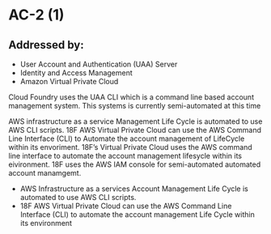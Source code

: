 # AC-2 (1)
## Addressed by:
 - User Account and Authentication (UAA) Server
 - Identity and Access Management
 - Amazon Virtual Private Cloud


Cloud Foundry uses the UAA CLI which is a command line based account management system. This systems is currently semi-automated at this time





AWS infrastructure as a service Management Life Cycle is automated to use AWS CLI scripts. 18F AWS Virtual Private Cloud can use the AWS Command Line Interface (CLI) to Automate the account management of LifeCycle within its envoriment. 18F’s Virtual Private Cloud uses the AWS command line interface to automate the account management lifesycle within its eivironment. 18F uses the AWS IAM console for semi-automated automated account manamgemt.





- AWS Infrastructure as a services Account Management Life Cycle is automated to use AWS CLI scripts.
- 18F AWS Virtual Private Cloud can use the AWS Command Line Interface (CLI) to automate the account management Life Cycle within its environment




